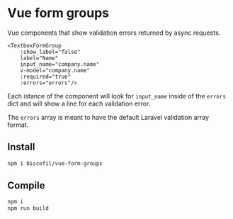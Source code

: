 Vue form groups
===============

Vue components that show validation errors returned by async requests.

```vue
<TextboxFormGroup
    :show_label="false"
    label="Name"
    input_name="company.name"
    v-model="company.name"
    :required="true"
    :errors="errors"/>
```

Each istance of the component will look for `input_name` inside of the `errors` dict and will show a line for each validation error.

The `errors` array is meant to have the default Laravel validation array format.


Install
-------

```sh
npm i biscofil/vue-form-groups
```

Compile
-------

```sh
npm i
npm run build
```